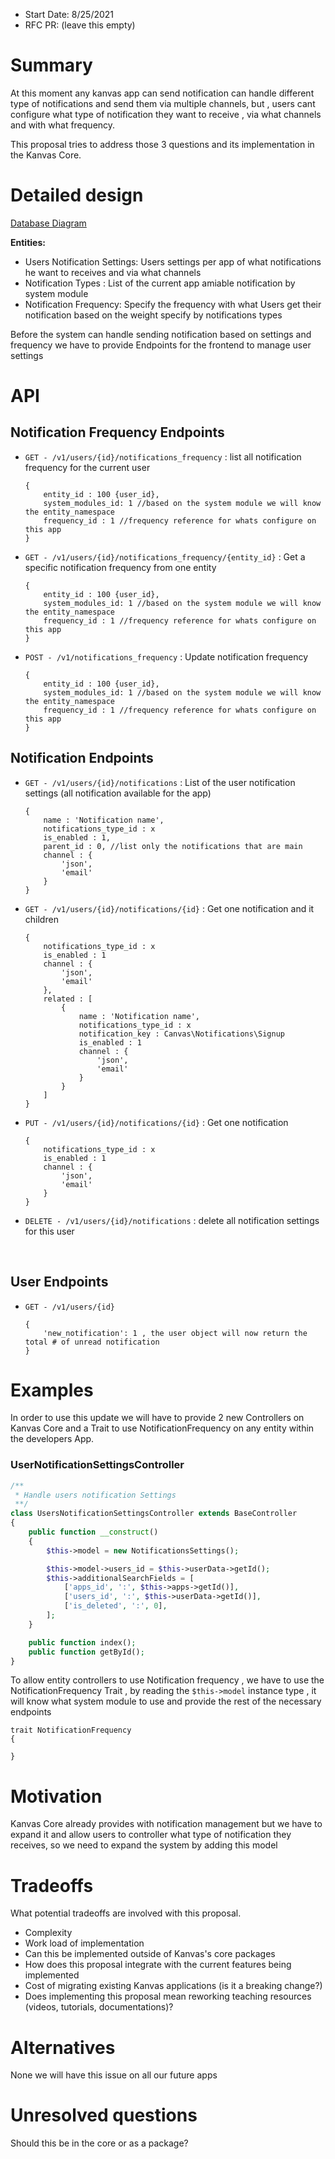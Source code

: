 - Start Date: 8/25/2021
- RFC PR: (leave this empty)

# Summary

At this moment any kanvas app can send notification can handle different type of notifications and send them via multiple channels, but , users cant configure what type of notification they want to receive , via what channels and with what frequency.

This proposal tries to address those 3 questions and its implementation in the Kanvas Core.

# Detailed design 

[Database Diagram](https://dbdiagram.io/embed/612720576dc2bb6073bbee53)

**Entities:**
- Users Notification Settings: Users settings per app of what notifications he want to receives and via what channels 
- Notification Types : List of the current app amiable notification by system module 
- Notification Frequency: Specify the frequency with what Users get their notification based on the weight specify by notifications types

Before the system can handle sending notification based on settings and frequency we have to provide Endpoints for the frontend to manage user settings

# API
## Notification Frequency Endpoints

- `GET - /v1/users/{id}/notifications_frequency` : list all notification frequency for the current user
    ```
    {
        entity_id : 100 {user_id},
        system_modules_id: 1 //based on the system module we will know the entity_namespace
        frequency_id : 1 //frequency reference for whats configure on this app
    }
    ```

- `GET - /v1/users/{id}/notifications_frequency/{entity_id}` : Get a specific notification frequency from one entity
    ```
    {
        entity_id : 100 {user_id},
        system_modules_id: 1 //based on the system module we will know the entity_namespace
        frequency_id : 1 //frequency reference for whats configure on this app
    }
    ```

- `POST - /v1/notifications_frequency` : Update notification frequency
    ```
    {
        entity_id : 100 {user_id},
        system_modules_id: 1 //based on the system module we will know the entity_namespace
        frequency_id : 1 //frequency reference for whats configure on this app
    }
    ```

## Notification Endpoints

- `GET - /v1/users/{id}/notifications` : List of the user notification settings (all notification available for the app)
    ```
    {
        name : 'Notification name',
        notifications_type_id : x
        is_enabled : 1,
        parent_id : 0, //list only the notifications that are main 
        channel : {
            'json',
            'email'
        }
    }
    ```

- `GET - /v1/users/{id}/notifications/{id}` : Get one notification and it children
    ```
    {
        notifications_type_id : x
        is_enabled : 1
        channel : {
            'json',
            'email'
        },
        related : [
            {
                name : 'Notification name',
                notifications_type_id : x
                notification_key : Canvas\Notifications\Signup
                is_enabled : 1
                channel : {
                    'json',
                    'email'
                }
            }
        ]
    }
    ```

- `PUT - /v1/users/{id}/notifications/{id}` : Get one notification
    ```
    {
        notifications_type_id : x
        is_enabled : 1
        channel : {
            'json',
            'email'
        }
    }
    ```

- `DELETE - /v1/users/{id}/notifications` : delete all notification settings for this user
<br />

## User Endpoints

- `GET - /v1/users/{id}` 
    ```
    {
        'new_notification': 1 , the user object will now return the total # of unread notification
    }
    ```

# Examples 

In order to use this update we will have to provide 2 new Controllers on Kanvas Core and a Trait to use NotificationFrequency on any entity within the developers App.

### UserNotificationSettingsController

```php
/**
 * Handle users notification Settings
 **/
class UsersNotificationSettingsController extends BaseController
{
    public function __construct()
    {
        $this->model = new NotificationsSettings();

        $this->model->users_id = $this->userData->getId();
        $this->additionalSearchFields = [
            ['apps_id', ':', $this->apps->getId()],
            ['users_id', ':', $this->userData->getId()],
            ['is_deleted', ':', 0],
        ];
    }

    public function index();
    public function getById();
}

```


To allow entity controllers to use Notification frequency , we have to use the NotificationFrequency Trait , by reading the `$this->model` instance type , it will know what system module to use and provide the rest of the necessary endpoints 
```
trait NotificationFrequency
{

}
```


# Motivation

Kanvas Core already provides with notification management but we have to expand it and allow users to controller what type of notification they receives, so we need to expand the system by adding this model

# Tradeoffs

What potential tradeoffs are involved with this proposal.

- Complexity
- Work load of implementation
- Can this be implemented outside of Kanvas's core packages
- How does this proposal integrate with the current features being implemented
- Cost of migrating existing Kanvas applications (is it a breaking change?)
- Does implementing this proposal mean reworking teaching resources (videos, tutorials, documentations)?

# Alternatives

None we will have this issue on all our future apps
# Unresolved questions

Should this be in the core or as a package?